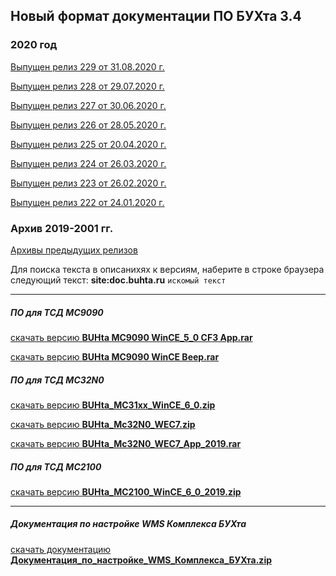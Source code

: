 ## Новый формат документации ПО БУХта 3.4

### 2020 год

[Выпущен релиз 229 от 31.08.2020 г.](releases/229/229.md)

[Выпущен релиз 228 от 29.07.2020 г.](releases/228/228.md)

[Выпущен релиз 227 от 30.06.2020 г.](releases/227/227.md)

[Выпущен релиз 226 от 28.05.2020 г.](releases/226/226.md)

[Выпущен релиз 225 от 20.04.2020 г.](releases/225/225.md)

[Выпущен релиз 224 от 26.03.2020 г.](releases/224/224.md)

[Выпущен релиз 223 от 26.02.2020 г.](releases/223/223.md)

[Выпущен релиз 222 от 24.01.2020 г.](releases/222/222.md)


### Архив 2019-2001 гг.
[Архивы предыдущих релизов](ArchiveReleases.md)

>
Для поиска текста в описанихях к версиям, наберите в строке браузера
следующий текст:
__site:doc.buhta.ru__ ```искомый текст```

-------
##### ПО для ТСД MC9090
>
[скачать версию **BUHta MC9090 WinCE_5_0 CF3 App.rar**](BUHta_MC9090_WinCE_5_0_CF3_App.rar)
>
[скачать версию **BUHta MC9090 WinCE Beep.rar**](BUHta_MC9090_WinCE_Beep.rar)

##### ПО для ТСД MC32N0
>
[скачать версию **BUHta_MC31xx_WinCE_6_0.zip**](BUHta_MC31xx_WinCE_6_0.zip)
>
[скачать версию **BUHta_Mc32N0_WEC7.zip**](BUHta_Mc32N0_WEC7.zip)
>
[скачать версию **BUHta_Mc32N0_WEC7_App_2019.rar**](BUHta_Mc32N0_WEC7_App_2019.rar)

##### ПО для ТСД MC2100
>
[скачать версию **BUHta_MC2100_WinCE_6_0_2019.zip**](BUHta_MC2100_WinCE_6_0_2019.zip)

--------
##### Документация по настройке WMS Комплекса БУХта
[скачать документацию **Документация_по_настройке_WMS_Комплекса_БУХта.zip**](Документация_по_настройке_WMS_Комплекса_БУХта.zip)